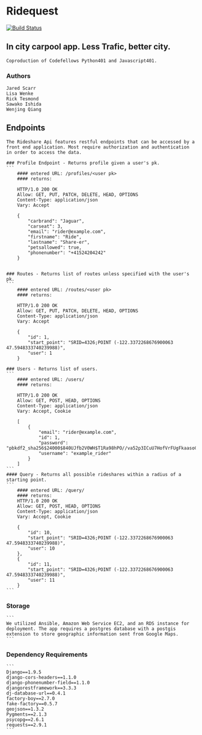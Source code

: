 # Ridequest
[![Build Status](https://travis-ci.org/RideQuest/rideshare-backend.svg?branch=dev)](https://travis-ci.org/RideQuest/rideshare-backend)
## In city carpool app. Less Trafic, better city.
   ```Coproduction of Codefellows Python401 and Javascript401.```
### Authors
    Jared Scarr
    Lisa Wenke
    Rick Tesmond
    Sawako Ishida
    Wenjing Qiang

## Endpoints
    The Rideshare Api features restful endpoints that can be accessed by a front end application. Most require authorization and authentication in order to access the data.

    ### Profile Endpoint - Returns profile given a user's pk.
    ```
        #### entered URL: /profiles/<user pk>
        #### returns:

        HTTP/1.0 200 OK
        Allow: GET, PUT, PATCH, DELETE, HEAD, OPTIONS
        Content-Type: application/json
        Vary: Accept

        {
            "carbrand": "Jaguar",
            "carseat": 3,
            "email": "rider@example.com",
            "firstname": "Ride",
            "lastname": "Share-er",
            "petsallowed": true,
            "phonenumber": "+41524204242"
        }


    ### Routes - Returns list of routes unless specified with the user's pk.
    ```
        #### entered URL: /routes/<user pk>
        #### returns:

        HTTP/1.0 200 OK
        Allow: GET, PUT, PATCH, DELETE, HEAD, OPTIONS
        Content-Type: application/json
        Vary: Accept

        {
            "id": 1,
            "start_point": "SRID=4326;POINT (-122.3372268676900063 47.5948333740239988)",
            "user": 1
        }

    ### Users - Returns list of users.
    ```
        #### entered URL: /users/
        #### returns:

        HTTP/1.0 200 OK
        Allow: GET, POST, HEAD, OPTIONS
        Content-Type: application/json
        Vary: Accept, Cookie

        [
            {
                "email": "rider@example.com",
                "id": 1,
                "password": "pbkdf2_sha256$24000$840UJfb2V0WH$T1Ra98hPO//va52p3ICuU7HofVrFUgFkaasoCZVrjfo=",
                "username": "example_rider"
            }
        ]
    ```
    #### Query - Returns all possible rideshares within a radius of a starting point.
    ```
        #### entered URL: /query/
        #### returns:
        HTTP/1.0 200 OK
        Allow: GET, POST, HEAD, OPTIONS
        Content-Type: application/json
        Vary: Accept, Cookie

        {
            "id": 10,
            "start_point": "SRID=4326;POINT (-122.3372268676900063 47.5948333740239988)",
            "user": 10
        },
        {
            "id": 11,
            "start_point": "SRID=4326;POINT (-122.3372268676900063 47.5948333740239988)",
            "user": 11
        }
    ```

### Storage
    ```
    We utilized Ansible, Amazon Web Service EC2, and an RDS instance for deployment. The app requires a postgres database with a postgis extension to store geographic information sent from Google Maps.
    ```

### Dependency Requirements
    ```
    Django==1.9.5
    django-cors-headers==1.1.0
    django-phonenumber-field==1.1.0
    djangorestframework==3.3.3
    dj-database-url==0.4.1
    factory-boy==2.7.0
    fake-factory==0.5.7
    geojson==1.3.2
    Pygments==2.1.3
    psycopg==2.6.1
    requests==2.9.1
    ```

